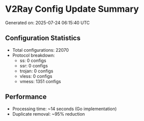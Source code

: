 # V2Ray Config Update Summary
Generated on: 2025-07-24 06:15:40 UTC

## Configuration Statistics
- Total configurations: 22070
- Protocol breakdown:
  - ss: 0 configs
  - ssr: 0 configs
  - trojan: 0 configs
  - vless: 0 configs
  - vmess: 1351 configs

## Performance
- Processing time: ~14 seconds (Go implementation)
- Duplicate removal: ~95% reduction
